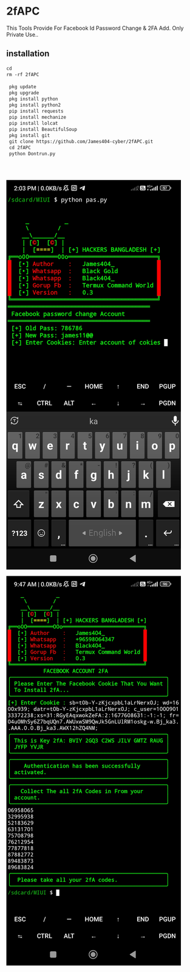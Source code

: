 # 2fAPC
This Tools Provide For Facebook Id Password Change &amp; 2FA Add. 
Only Private Use..
## <b>installation</b>

```
cd
rm -rf 2fAPC

 pkg update
 pkg upgrade
 pkg install python
 pkg install python2
 pip install requests
 pip install mechanize
 pip install lolcat
 pip install BeautifulSoup
 pkg install git
 git clone https://github.com/James404-cyber/2fAPC.git
 cd 2fAPC
 python Dontrun.py




```


![20200808_160757](https://raw.githubusercontent.com/James404-cyber/2fAPC/main/Screenshot_2023-03-01-14-03-50-700_com.termux.jpg)


![20200808_160757](https://raw.githubusercontent.com/James404-cyber/2fAPC/main/Screenshot_2023-03-01-09-47-53-865_com.termux.jpg)


